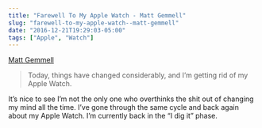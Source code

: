 ```yaml
---
title: "Farewell To My Apple Watch - Matt Gemmell"
slug: "farewell-to-my-apple-watch--matt-gemmell"
date: "2016-12-21T19:29:03-05:00"
tags: ["Apple", "Watch"]
---
```



[Matt Gemmell](http://mattgemmell.com/farewell-to-the-apple-watch/)

> Today, things have changed considerably, and I’m getting rid of my
> Apple Watch.

It’s nice to see I’m not the only one who overthinks the shit out of
changing my mind all the time. I’ve gone through the same cycle and back
again about my Apple Watch. I’m currently back in the “I dig it” phase.
